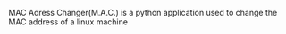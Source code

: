 MAC Adress Changer(M.A.C.) is a python application used to change the MAC address of a linux machine
